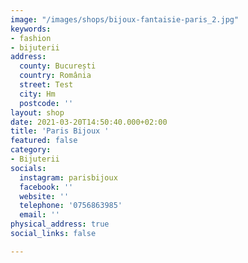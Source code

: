 ```yaml
---
image: "/images/shops/bijoux-fantaisie-paris_2.jpg"
keywords:
- fashion
- bijuterii
address:
  county: București
  country: România
  street: Test
  city: Hm
  postcode: ''
layout: shop
date: 2021-03-20T14:50:40.000+02:00
title: 'Paris Bijoux '
featured: false
category:
- Bijuterii
socials:
  instagram: parisbijoux
  facebook: ''
  website: ''
  telephone: '0756863985'
  email: ''
physical_address: true
social_links: false

---
```

